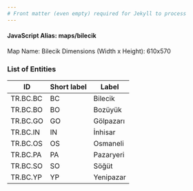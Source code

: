 ```yaml
---
# Front matter (even empty) required for Jekyll to process
---
```


#### JavaScript Alias: maps/bilecik

Map Name: Bilecik
Dimensions (Width x Height): 610x570





### List of Entities

ID | Short label | Label
---|---|---|
TR.BC.BC | BC | Bilecik
TR.BC.BO | BO | Bozüyük
TR.BC.GO | GO | Gölpazarı
TR.BC.IN | IN | İnhisar
TR.BC.OS | OS | Osmaneli
TR.BC.PA | PA | Pazaryeri
TR.BC.SO | SO | Söğüt
TR.BC.YP | YP | Yenipazar